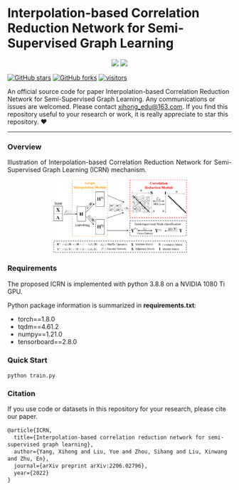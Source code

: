 [stars-img]: https://img.shields.io/github/stars/xihongyang1999/ICRN?color=yellow
[stars-url]: https://github.com/xihongyang1999/ICRN/stargazers
[fork-img]: https://img.shields.io/github/forks/xihongyang1999/ICRN?color=lightblue&label=fork
[fork-url]: https://github.com/xihongyang1999/ICRN/network/members
[visitors-img]: https://visitor-badge.glitch.me/badge?page_id=xihongyang.1999.ICRN/
[adgc-url]: https://github.com/xihongyang1999/ICRN

# Interpolation-based Correlation Reduction Network for Semi-Supervised Graph Learning

<p align="center">   
    <a href="https://pytorch.org/" alt="PyTorch">
      <img src="https://img.shields.io/badge/PyTorch-%23EE4C2C.svg?e&logo=PyTorch&logoColor=white" /></a>
    <a href="https://cis.ieee.org/publications/t-neural-networks-and-learning-systems" alt="Journal">
        <img src="https://img.shields.io/badge/IEEE TNNLS'22-brightgreen" /></a>
<p/>


[![GitHub stars][stars-img]][stars-url]
[![GitHub forks][fork-img]][fork-url]
[![visitors][visitors-img]][adgc-url]


An official source code for paper Interpolation-based Correlation Reduction Network for Semi-Supervised Graph Learning.  Any communications or issues are welcomed. Please contact xihong_edu@163.com. If you find this repository useful to your research or work, it is really appreciate to star this repository. :heart:

-------------

### Overview

<p align = "justify"> 
 Illustration of Interpolation-based Correlation Reduction Network for Semi-Supervised Graph Learning (ICRN) mechanism. 
</p>
<div  align="center">    
    <img src="./assets/overall.png" width=60%/>
</div>








### Requirements

The proposed ICRN is implemented with python 3.8.8 on a NVIDIA 1080 Ti GPU. 

Python package information is summarized in **requirements.txt**:

- torch==1.8.0
- tqdm==4.61.2
- numpy==1.21.0
- tensorboard==2.8.0



### Quick Start

```
python train.py 
```



### Citation

If you use code or datasets in this repository for your research, please cite our paper.

```
@article{ICRN,
  title={Interpolation-based correlation reduction network for semi-supervised graph learning},
  author={Yang, Xihong and Liu, Yue and Zhou, Sihang and Liu, Xinwang and Zhu, En},
  journal={arXiv preprint arXiv:2206.02796},
  year={2022}
}

```

